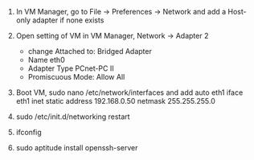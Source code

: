 1. In VM Manager, go to File -> Preferences -> Network and add a Host-only adapter if none exists

2. Open setting of VM in VM Manager, Network -> Adapter 2
    - change Attached to: Bridged Adapter
    - Name eth0
    - Adapter Type PCnet-PC II
    - Promiscuous Mode: Allow All
3. Boot VM, sudo nano /etc/network/interfaces and add
    auto eth1
    iface eth1 inet static
        address 192.168.0.50
        netmask 255.255.255.0

4. sudo /etc/init.d/networking restart

5. ifconfig

6. sudo aptitude install openssh-server

